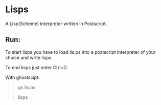 Lisps
=====

A Lisp(Scheme) interpreter written in Postscript.


Run:
---

To start lisps you have to load lis.ps into a postscript interpreter of your choice and write lisps.

To end lisps just enter Ctrl+D.


With ghostscipt:

  > gs lis.ps

  > lisps

